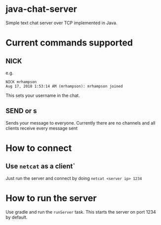 # java-chat-server
Simple text chat server over TCP implemented in Java.

# Current commands supported

## NICK
e.g. 
```
NICK mrhampson
Aug 17, 2018 1:53:14 AM (mrhampson): mrhampson joined
```
This sets your username in the chat.

## SEND or s
Sends your message to everyone. Currently there are no channels and all clients receive every message sent

# How to connect
## Use `netcat` as a client`
Just run the server and connect by doing `netcat <server ip> 1234`

# How to run the server
Use gradle and run the `runServer` task. This starts the server on port 1234 by default.
